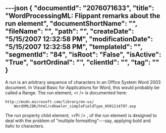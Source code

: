 ---json
{
  "documentId": "2076071633",
  "title": "WordProcessingML: Flippant remarks about the run element",
  "documentShortName": "",
  "fileName": "",
  "path": "",
  "createDate": "5/15/2007 12:32:58 PM",
  "modificationDate": "5/15/2007 12:32:58 PM",
  "templateId": "",
  "segmentId": "84",
  "isRoot": "False",
  "isActive": "True",
  "sortOrdinal": "",
  "clientId": "",
  "tag": ""
}
---

A run is an arbitrary sequence of characters in an Office System Word 2003 document. In Visual Basic for Applications for Word, this would probably be called a Range. The run element, &lt;r /&gt; is documented here:

    http://msdn.microsoft.com/library/en-us/
        WordXMLCDK/html/cdkweler_simpleFieldType_HV01114797.asp

The run property child element, &lt;rPr /&gt; , of the run element is designed to deal with the problem of &quot;multiple formatting&quot;---say, applying bold and italic to characters.
